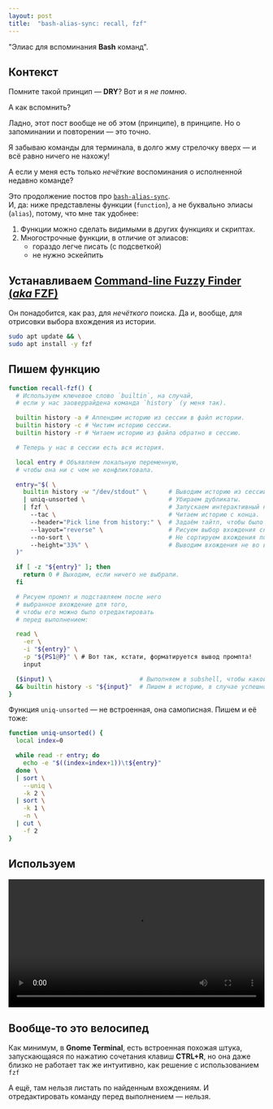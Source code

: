 ```yaml
---
layout: post
title:  "bash-alias-sync: recall, fzf"
---
```


<span class="hidden">"Элиас для вспоминания <strong>Bash</strong> команд".</span>

## Контекст

Помните такой принцип — **DRY**? Вот и я _не помню_.

А как вспомнить?

Ладно, этот пост вообще не об этом (принципе), в принципе. Но о запоминании и повторении — это точно.

Я забываю команды для терминала, в долго жму стрелочку вверх — и всё равно ничего не нахожу!

А если у меня есть только _нечёткие_ воспоминания о исполненной недавно команде?

Это продолжение постов про [`bash-alias-sync`](https://danand.github.io/magic-of-terminal/posts/bash-allias-sync-touch-p).<br />
И, да: ниже представлены функции (`function`), а не буквально элиасы (`alias`), потому, что мне так удобнее:

1. Функции можно сделать видимыми в других функциях и скриптах.
2. Многострочные функции, в отличие от элиасов:
   - гораздо легче писать (с подсветкой)
   - не нужно эскейпить

## Устанавливаем [**Command-line Fuzzy Finder (_aka_ FZF)**](https://github.com/junegunn/fzf)

Он понадобится, как раз, для _нечёткого_ поиска. Да и, вообще, для отрисовки выбора вхождения из истории.

```bash
sudo apt update && \
sudo apt install -y fzf
```

## Пишем функцию

```bash
function recall-fzf() {
  # Используем ключевое слово `builtin`, на случай,
  # если у нас заоверрайдена команда `history` (у меня так).

  builtin history -a # Аппендим историю из сессии в файл истории.
  builtin history -c # Чистим историю сессии.
  builtin history -r # Читаем историю из файла обратно в сессию.

  # Теперь у нас в сессии есть вся история.

  local entry # Объявляем локальную переменную,
  # чтобы она ни с чем не конфликтовала.

  entry="$( \
    builtin history -w "/dev/stdout" \      # Выводим историю из сессии в пайп.
    | uniq-unsorted \                       # Убираем дубликаты.
    | fzf \                                 # Запускаем интерактивный нечёткий поиск.
      --tac \                               # Читаем историю с конца.
      --header="Pick line from history:" \  # Задаём тайтл, чтобы было понятно, что делать.
      --layout="reverse" \                  # Рисуем выбор вхождения снизу от промпта, а не сверху.
      --no-sort \                           # Не сортируем вхождения по алфавиту.
      --height="33%" \                      # Выводим вхождения не во весь экран.
  )"

  if [ -z "${entry}" ]; then
    return 0 # Выходим, если ничего не выбрали.
  fi

  # Рисуем промпт и подставляем после него
  # выбранное вхождение для того,
  # чтобы его можно было отредактировать
  # перед выполнением:

  read \
    -er \
    -i "${entry}" \
    -p "${PS1@P}" \ # Вот так, кстати, форматируется вывод промпта!
    input

  ($input) \                        # Выполняем в subshell, чтобы какой-нибудь `xargs` не исполнил лишнего.
  && builtin history -s "${input}"  # Пишем в историю, в случае успешного выполнения.
}
```

Функция `uniq-unsorted` — не встроенная, она самописная. Пишем и её тоже:

```bash
function uniq-unsorted() {
  local index=0

  while read -r entry; do
    echo -e "$((index=index+1))\t${entry}"
  done \
  | sort \
    --uniq \
    -k 2 \
  | sort \
    -k 1 \
    -n \
  | cut \
    -f 2
}
```

## Используем

<video controls width="900" style="max-width: 100%;">
  <source src="{{ site.baseurl }}/assets/videos/recall-fzf.webm" type="video/webm">
  `recall-fzf` usage video was here.
</video>

## Вообще-то это велосипед

Как минимум, в **Gnome Terminal**, есть встроенная похожая штука, запускающаяся по нажатию сочетания клавиш **CTRL+R**, но она даже близко не работает так же интуитивно, как решение с использованием `fzf`

А ещё, там нельзя листать по найденным вхождениям. И отредактировать команду перед выполнением — нельзя.

